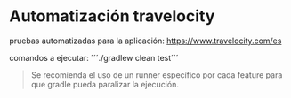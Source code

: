 # Automatización travelocity
pruebas automatizadas para la aplicación: https://www.travelocity.com/es

comandos a ejecutar:
´´´./gradlew clean test´´´

> Se recomienda el uso de un runner específico por cada feature para que gradle pueda paralizar la ejecución.